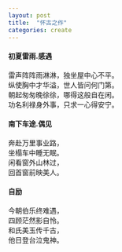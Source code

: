 ```yaml
---
layout: post
title:  "怀古之作"
categories: create
---
```


#### 初夏雷雨.感遇

雷声阵阵雨淋淋，独坐屋中心不平。<br>
纵使胸中才华溢，世人皆问何门第。<br>
朝起匆匆晚徐徐，哪得这般自在闲。<br>
功名利禄身外事，只求一心得安宁。

#### 南下车途.偶见

奔赴万里事业路，<br>
坐榻车中睡无眠。<br>
闲看窗外山林过，<br>
回首窗前映美人。


#### 自励

今朝伯乐终难遇，<br>
四顾茫然影自怜。<br>
和氏美玉传千古，<br>
他日登台泣鬼神。










